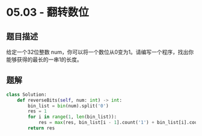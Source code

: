 # 05.03 - 翻转数位

## 题目描述
给定一个32位整数 num，你可以将一个数位从0变为1。请编写一个程序，找出你能够获得的最长的一串1的长度。


## 题解
```python
class Solution:
    def reverseBits(self, num: int) -> int:
        bin_list = bin(num).split('0')
        res = 1
        for i in range(1, len(bin_list)):
            res = max(res, bin_list[i - 1].count('1') + bin_list[i].count('1') + 1) 
        return res
```
